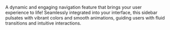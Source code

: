 A dynamic and engaging navigation feature that brings your user experience to life! 
Seamlessly integrated into your interface, this sidebar pulsates with vibrant colors and smooth animations, guiding users with 
fluid transitions and intuitive interactions. 
